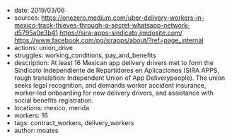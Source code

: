 - date: 2019/03/06
- sources: https://onezero.medium.com/uber-delivery-workers-in-mexico-track-thieves-through-a-secret-whatsapp-network-d5795a0e3b41 https://sira-apps-sindicato.jimdosite.com/ https://www.facebook.com/pg/sirapps/about/?ref=page_internal
- actions: union_drive
- struggles: working_conditions, pay_and_benefits
- description: At least 16 Mexican app delivery drivers met to form the Sindicato Independiente de Repartidores en Aplicaciones (SIRA APPS, rough translation: Independent Union of App Deliverypeople). The union seeks legal recognition, and demands worker accident insurance, worker-led onboarding for new delivery drivers, and assistance with social benefits registration.
- locations: mexico, merida
- workers: 16
- tags: contract_workers, delivery_workers
- author: moates
